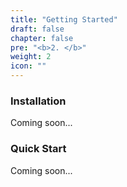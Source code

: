 ```yaml
---
title: "Getting Started"
draft: false
chapter: false
pre: "<b>2. </b>"
weight: 2
icon: ""
---
```


### Installation

Coming soon...

### Quick Start

Coming soon...
